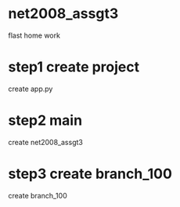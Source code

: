 # net2008_assgt3
flast home work

# step1 create project
create app.py

# step2 main
create net2008_assgt3

# step3 create branch_100
create branch_100

